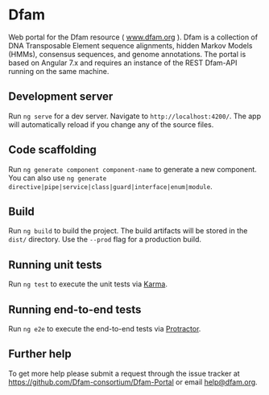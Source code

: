 # Dfam

Web portal for the Dfam resource ( www.dfam.org ).  Dfam is a collection of DNA Transposable Element sequence alignments, hidden Markov Models (HMMs), consensus sequences, and genome annotations. The portal is based on Angular 7.x and requires an instance of the REST Dfam-API running on the same machine.

## Development server

Run `ng serve` for a dev server. Navigate to `http://localhost:4200/`. The app will automatically reload if you change any of the source files.

## Code scaffolding

Run `ng generate component component-name` to generate a new component. You can also use `ng generate directive|pipe|service|class|guard|interface|enum|module`.

## Build

Run `ng build` to build the project. The build artifacts will be stored in the `dist/` directory. Use the `--prod` flag for a production build.

## Running unit tests

Run `ng test` to execute the unit tests via [Karma](https://karma-runner.github.io).

## Running end-to-end tests

Run `ng e2e` to execute the end-to-end tests via [Protractor](http://www.protractortest.org/).

## Further help

To get more help please submit a request through the issue tracker at https://github.com/Dfam-consortium/Dfam-Portal or email help@dfam.org.
